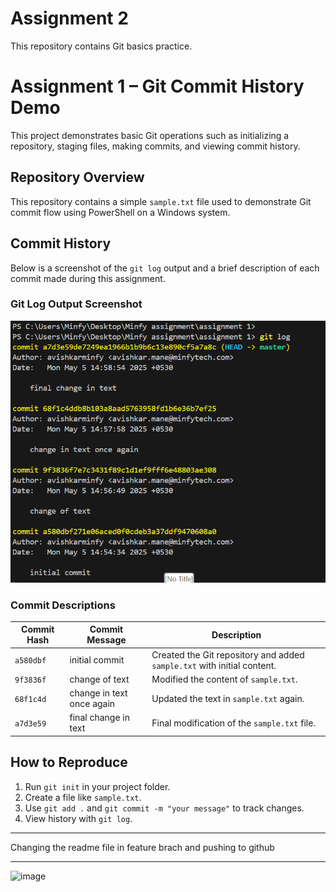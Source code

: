 # Assignment 2
This repository contains Git basics practice.


#  Assignment 1 – Git Commit History Demo

This project demonstrates basic Git operations such as initializing a repository, staging files, making commits, and viewing commit history.


## Repository Overview

This repository contains a simple `sample.txt` file used to demonstrate Git commit flow using PowerShell on a Windows system.


##  Commit History

Below is a screenshot of the `git log` output and a brief description of each commit made during this assignment.

###  Git Log Output Screenshot
![alt text](image.png)

###  Commit Descriptions

| Commit Hash | Commit Message             | Description                                  |
|-------------|-----------------------------|----------------------------------------------|
| `a580dbf`   | initial commit              | Created the Git repository and added `sample.txt` with initial content. |
| `9f3836f`   | change of text              | Modified the content of `sample.txt`.        |
| `68f1c4d`   | change in text once again   | Updated the text in `sample.txt` again.      |
| `a7d3e59`   | final change in text        | Final modification of the `sample.txt` file. |


##  How to Reproduce

1. Run `git init` in your project folder.
2. Create a file like `sample.txt`.
3. Use `git add .` and `git commit -m "your message"` to track changes.
4. View history with `git log`.



_______________________________________________________________
Changing the readme file in feature brach and pushing to github 
_______________________________________________________________
<img width="928" alt="image" src="https://github.com/user-attachments/assets/f03e31f4-dd57-43dc-a00f-c22aeeabb93a" />


